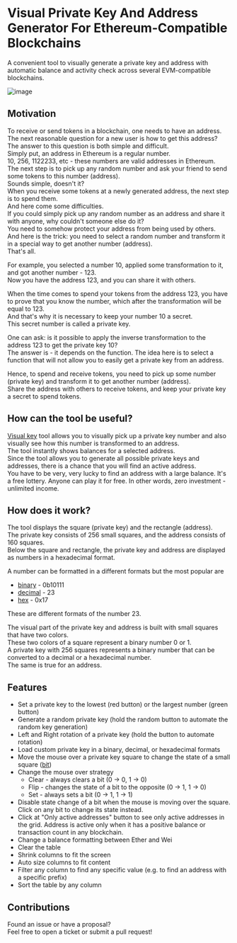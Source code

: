 # Visual Private Key And Address Generator For Ethereum-Compatible Blockchains

A convenient tool to visually generate a private key and address with automatic balance and activity check across several EVM-compatible blockchains.

![image](https://user-images.githubusercontent.com/18450062/169537786-8c3decf1-6d57-41b6-bc64-8aedbf5b1bd5.png)

## Motivation

To receive or send tokens in a blockchain, one needs to have an address.  
The next reasonable question for a new user is how to get this address?  
The answer to this question is both simple and difficult.  
Simply put, an address in Ethereum is a regular number.  
10, 256, 1122233, etc - these numbers are valid addresses in Ethereum.  
The next step is to pick up any random number and ask your friend to send some tokens to this number (address).  
Sounds simple, doesn't it?  
When you receive some tokens at a newly generated address, the next step is to spend them.  
And here come some difficulties.  
If you could simply pick up any random number as an address and share it with anyone, why couldn't someone else do it?  
You need to somehow protect your address from being used by others.  
And here is the trick: you need to select a random number and transform it in a special way to get another number (address).  
That's all.  

For example, you selected a number 10, applied some transformation to it, and got another number - 123.  
Now you have the address 123, and you can share it with others.  

When the time comes to spend your tokens from the address 123, you have to prove that you know the number, which after the transformation will be equal to 123.  
And that's why it is necessary to keep your number 10 a secret.  
This secret number is called a private key.  

One can ask: is it possible to apply the inverse transformation to the address 123 to get the private key 10?  
The answer is - it depends on the function. The idea here is to select a function that will not allow you to easily get a private key from an address.

Hence, to spend and receive tokens, you need to pick up some number (private key) and transform it to get another number (address).  
Share the address with others to receive tokens, and keep your private key a secret to spend tokens.

## How can the tool be useful?

[Visual key](https://visualkey.link) tool allows you to visually pick up a private key number and also visually see how this number is transformed to an address.  
The tool instantly shows balances for a selected address.  
Since the tool allows you to generate all possible private keys and addresses, there is a chance that you will find an active address.  
You have to be very, very lucky to find an address with a large balance. It's a free lottery. Anyone can play it for free. In other words, zero investment - unlimited income.

## How does it work?

The tool displays the square (private key) and the rectangle (address).  
The private key consists of 256 small squares, and the address consists of 160 squares.  
Below the square and rectangle, the private key and address are displayed as numbers in a hexadecimal format.  

A number can be formatted in a different formats but the most popular are
 - [binary](https://en.wikipedia.org/wiki/Binary_number) - 0b10111
 - [decimal](https://en.wikipedia.org/wiki/Decimal) - 23
 - [hex](https://en.wikipedia.org/wiki/Hexadecimal) - 0x17

These are different formats of the number 23.

The visual part of the private key and address is built with small squares that have two colors.  
These two colors of a square represent a binary number 0 or 1.  
A private key with 256 squares represents a binary number that can be converted to a decimal or a hexadecimal number.  
The same is true for an address.

## Features

- Set a private key to the lowest (red button) or the largest number (green button)
- Generate a random private key (hold the random button to automate the random key generation)
- Left and Right rotation of a private key (hold the button to automate rotation)
- Load custom private key in a binary, decimal, or hexadecimal formats
- Move the mouse over a private key square to change the state of a small square ([bit](https://en.wikipedia.org/wiki/Bit))
- Change the mouse over strategy
  - Clear - always clears a bit (0 -> 0, 1 -> 0)
  - Flip - changes the state of a bit to the opposite (0 -> 1, 1 -> 0)
  - Set - always sets a bit (0 -> 1, 1 -> 1)
- Disable state change of a bit when the mouse is moving over the square. Click on any bit to change its state instead.
- Click at "Only active addresses" button to see only active addresses in the grid. Address is active only when it has a positive balance or transaction count in any blockchain.
- Change a balance formatting between Ether and Wei
- Clear the table
- Shrink columns to fit the screen
- Auto size columns to fit content
- Filter any column to find any specific value (e.g. to find an address with a specific prefix)
- Sort the table by any column

## Contributions

Found an issue or have a proposal?  
Feel free to open a ticket or submit a pull request!
